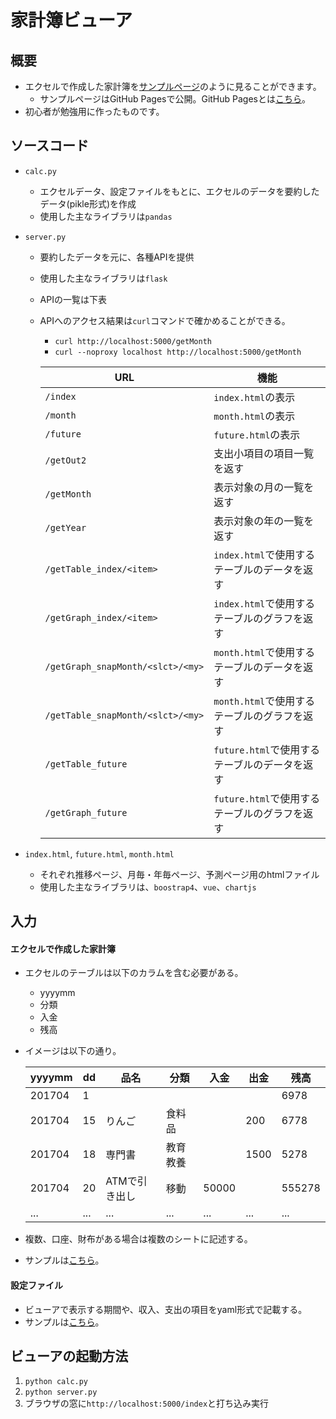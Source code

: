 # 家計簿ビューア
## 概要
* エクセルで作成した家計簿を[サンプルページ](https://yutera12.github.io/kakeibo/templates/)のように見ることができます。
  * サンプルページはGitHub Pagesで公開。GitHub Pagesとは[こちら](https://qiita.com/tonkotsuboy_com/items/f98667b89228b98bc096)。
* 初心者が勉強用に作ったものです。

## ソースコード
* `calc.py`
  * エクセルデータ、設定ファイルをもとに、エクセルのデータを要約したデータ(pikle形式)を作成
  * 使用した主なライブラリは`pandas`
* `server.py`
  * 要約したデータを元に、各種APIを提供
  * 使用した主なライブラリは`flask`
  * APIの一覧は下表
  * APIへのアクセス結果は`curl`コマンドで確かめることができる。
    * `curl http://localhost:5000/getMonth`
    * `curl --noproxy localhost http://localhost:5000/getMonth`

    | URL | 機能 |
    | --- | --- |
    | `/index` | `index.html`の表示 | 
    | `/month` | `month.html`の表示 | 
    | `/future` | `future.html`の表示 | 
    | `/getOut2` | 支出小項目の項目一覧を返す |
    | `/getMonth` | 表示対象の月の一覧を返す |
    | `/getYear` | 表示対象の年の一覧を返す |
    | `/getTable_index/<item>` | `index.html`で使用するテーブルのデータを返す |
    | `/getGraph_index/<item>` | `index.html`で使用するテーブルのグラフを返す |
    | `/getGraph_snapMonth/<slct>/<my>` | `month.html`で使用するテーブルのデータを返す |
    | `/getTable_snapMonth/<slct>/<my>` | `month.html`で使用するテーブルのグラフを返す |
    | `/getTable_future` | `future.html`で使用するテーブルのデータを返す |
    | `/getGraph_future` | `future.html`で使用するテーブルのグラフを返す |

* `index.html`, `future.html`, `month.html`
  * それぞれ推移ページ、月毎・年毎ページ、予測ページ用のhtmlファイル
  * 使用した主なライブラリは、`boostrap4`、`vue`、`chartjs`

## 入力
#### エクセルで作成した家計簿
* エクセルのテーブルは以下のカラムを含む必要がある。
  * yyyymm
  * 分類
  * 入金
  * 残高

* イメージは以下の通り。

    |yyyymm|dd|品名|分類|入金|出金|残高|
    |---|---|---|---|---|---|---|
    |201704|1|||||6978|
    |201704|15|りんご|食料品||200|6778|
    |201704|18|専門書|教育教養||1500|5278|
    |201704|20|ATMで引き出し|移動|50000||555278|
    |...|...|...|...|...|...|...|

* 複数、口座、財布がある場合は複数のシートに記述する。
* サンプルは[こちら](https://github.com/yutera12/kakeibo/blob/master/sample/kakeibo.xlsx)。

#### 設定ファイル
* ビューアで表示する期間や、収入、支出の項目をyaml形式で記載する。
* サンプルは[こちら](https://github.com/yutera12/kakeibo/blob/master/sample/config.yaml)。
  
## ビューアの起動方法
1. `python calc.py`
1. `python server.py`
1. ブラウザの窓に`http://localhost:5000/index`と打ち込み実行
